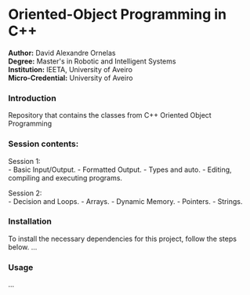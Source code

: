 # Oriented-Object Programming in C++

**Author:** David Alexandre Ornelas  
**Degree:** Master's in Robotic and Intelligent Systems  
**Institution:** IEETA, University of Aveiro  
**Micro-Credential:** University of Aveiro 

### Introduction
Repository that contains the classes from C++ Oriented Object Programming

### Session contents:  

Session 1:  
	- Basic Input/Output.
	- Formatted Output.
	- Types and auto.
	- Editing, compiling and executing programs.

Session 2:  
	- Decision and Loops.
	- Arrays.
	- Dynamic Memory.
	- Pointers.
	- Strings.
	

### Installation
To install the necessary dependencies for this project, follow the steps below.
...

### Usage
...


